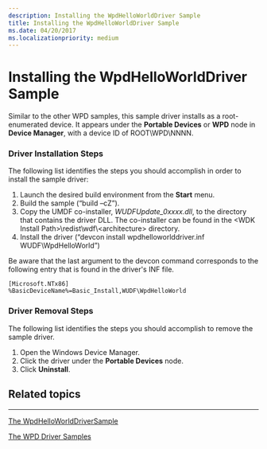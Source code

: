 ```yaml
---
description: Installing the WpdHelloWorldDriver Sample
title: Installing the WpdHelloWorldDriver Sample
ms.date: 04/20/2017
ms.localizationpriority: medium
---
```


# Installing the WpdHelloWorldDriver Sample


Similar to the other WPD samples, this sample driver installs as a root-enumerated device. It appears under the **Portable Devices** or **WPD** node in **Device Manager**, with a device ID of ROOT\\WPD\\NNNN.

### <span id="Driver_Installation_Steps"></span><span id="driver_installation_steps"></span><span id="DRIVER_INSTALLATION_STEPS"></span>Driver Installation Steps

The following list identifies the steps you should accomplish in order to install the sample driver:

1.  Launch the desired build environment from the **Start** menu.
2.  Build the sample (“build –cZ”).
3.  Copy the UMDF co-installer, *WUDFUpdate\_0xxxx.dll*, to the directory that contains the driver DLL. The co-installer can be found in the &lt;WDK Install Path&gt;\\redist\\wdf\\&lt;architecture&gt; directory.
4.  Install the driver (“devcon install wpdhelloworlddriver.inf WUDF\\WpdHelloWorld”)

Be aware that the last argument to the devcon command corresponds to the following entry that is found in the driver's INF file.

```ManagedCPlusPlus
[Microsoft.NTx86]
%BasicDeviceName%=Basic_Install,WUDF\WpdHelloWorld
```

### <span id="Driver_Removal_Steps"></span><span id="driver_removal_steps"></span><span id="DRIVER_REMOVAL_STEPS"></span>Driver Removal Steps

The following list identifies the steps you should accomplish to remove the sample driver.

1.  Open the Windows Device Manager.
2.  Click the driver under the **Portable Devices** node.
3.  Click **Uninstall**.

## <span id="related_topics"></span>Related topics


****
[The WpdHelloWorldDriverSample](the-sample-driver-architecture.md)

[The WPD Driver Samples](the-wpd-driver-samples.md)

 

 





